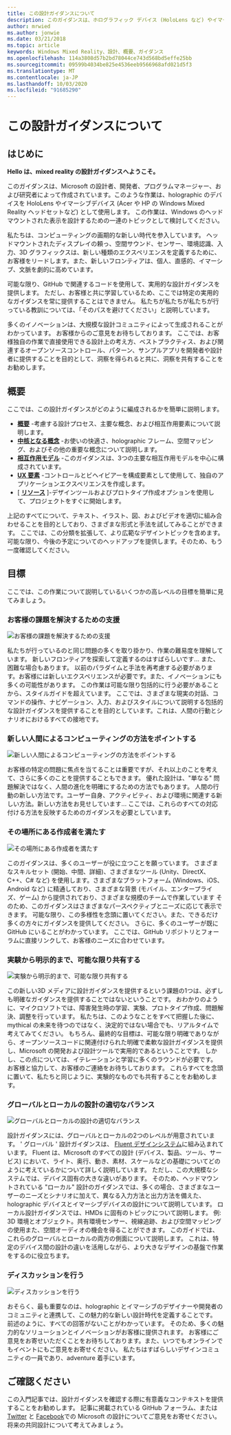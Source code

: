 ```yaml
---
title: この設計ガイダンスについて
description: このガイダンスは、ホログラフィック デバイス (HoloLens など) やイマーシブ デバイス (Acer および HP Windows Mixed Reality ヘッドセットなど) にわたって作業しているマイクロソフトのデザイナー、開発者、プログラム マネージャー、研究者によって作成されています。
author: mrwied
ms.author: jonwie
ms.date: 03/21/2018
ms.topic: article
keywords: Windows Mixed Reality、設計、概要、ガイダンス
ms.openlocfilehash: 114a3808d57b2bd78044ce743d568bd5effe25bb
ms.sourcegitcommit: 09599b4034be825e4536eeb9566968afd021d5f3
ms.translationtype: MT
ms.contentlocale: ja-JP
ms.lasthandoff: 10/03/2020
ms.locfileid: "91685290"
---
```

# <a name="about-this-design-guidance"></a>この設計ガイダンスについて

## <a name="introduction"></a>はじめに

**Hello は、mixed reality の設計ガイダンスへようこそ。**

このガイダンスは、Microsoft の設計者、開発者、プログラムマネージャー、および研究者によって作成されています。このような作業は、holographic のデバイスを HoloLens やイマーシブデバイス (Acer や HP の Windows Mixed Reality ヘッドセットなど) として使用します。 この作業は、Windows のヘッドマウントされた表示を設計するための一連のトピックとして検討してください。

私たちは、コンピューティングの画期的な新しい時代を参入しています。 ヘッドマウントされたディスプレイの頼っ、空間サウンド、センサー、環境認識、入力、3D グラフィックスは、新しい種類のエクスペリエンスを定義するために、お客様をリードします。また、新しいフロンティアは、個人、直感的、イマーシブ、文脈を劇的に高めています。

可能な限り、GitHub で関連するコードを使用して、実用的な設計ガイダンスを提供します。 ただし、お客様と共に学習しているため、ここでは特定の実用的なガイダンスを常に提供することはできません。 私たちが私たちが私たちが行っている教訓については、「そのパスを避けてください」と説明しています。

多くのイノベーションは、大規模な設計コミュニティによって生成されることがわかっています。 お客様からのご意見をお待ちしております。 ここでは、お客様独自の作業で直接使用できる設計上の考え方、ベストプラクティス、および関連するオープンソースコントロール、パターン、サンプルアプリを開発者や設計者に提供することを目的として、洞察を得られると共に、洞察を共有することをお勧めします。

## <a name="overview"></a>概要

ここでは、この設計ガイダンスがどのように編成されるかを簡単に説明します。 
* **[概要](design.md)** -考慮する設計プロセス、主要な概念、および相互作用要素について説明します。
* **[中核となる概念](core-concepts-landingpage.md)** -お使いの快適さ、holographic フレーム、空間マッピング、およびその他の重要な概念について説明します。
* **[相互作用モデル](interaction-fundamentals.md)** -このガイダンスは、3つの主要な相互作用モデルを中心に構成されています。
* **[UX 要素](app-patterns-landingpage.md)** -コントロールとビヘイビアーを構成要素として使用して、独自のアプリケーションエクスペリエンスを作成します。
* [ **[リソース](design.md#choose-a-prototyping-option)** ]-デザインツールおよびプロトタイプ作成オプションを使用して、プロジェクトをすぐに開始します。

上記のすべてについて、テキスト、イラスト、図、およびビデオを適切に組み合わせることを目的としており、さまざまな形式と手法を試してみることができます。 ここでは、この分類を拡張して、より広範なデザイントピックを含めます。 可能な限り、今後の予定についてのヘッドアップを提供します。そのため、もう一度確認してください。

## <a name="objectives"></a>目標

ここでは、この作業について説明しているいくつかの高レベルの目標を簡単に見てみましょう。

### <a name="help-solve-customer-challenges"></a>お客様の課題を解決するための支援

![お客様の課題を解決するための支援](images/500px-fix-a-broken-switch-with-hololens.jpg) <br>

私たちが行っているのと同じ問題の多くを取り掛かり、作業の難易度を理解しています。 新しいフロンティアを探索して定義するのはすばらしいです... また、困難な場合もあります。 以前のパラダイムと手法を再考慮する必要があります。お客様には新しいエクスペリエンスが必要です。また、イノベーションにも多くの可能性があります。 この作業は可能な限り包括的に行う必要があることから、スタイルガイドを超えています。 ここでは、さまざまな現実の対話、コマンドの操作、ナビゲーション、入力、およびスタイルについて説明する包括的な設計ガイダンスを提供することを目的としています。これは、人間の行動とシナリオにおけるすべての接地です。 

### <a name="point-the-way-towards-a-new-more-human-way-of-computing"></a>新しい人間によるコンピューティングの方法をポイントする

![新しい人間によるコンピューティングの方法をポイントする](images/500px-man-and-women-with-holograph-on-table.png)<br>

お客様の特定の問題に焦点を当てることは重要ですが、それ以上のことを考えて、さらに多くのことを提供することもできます。 優れた設計は、"単なる" 問題解決ではなく、人間の進化を明確にするための方法でもあります。 人間の行動の新しい方法です。ユーザー自身、アクティビティ、および環境に関連する新しい方法。新しい方法をお見せしています... ここでは、これらのすべての対応付ける方法を反映するためのガイダンスを必要としています。 

### <a name="meet-creators-where-they-are"></a>その場所にある作成者を満たす

![その場所にある作成者を満たす](images/500px-creators.jpg) <br>

このガイダンスは、多くのユーザーが役に立つことを願っています。 さまざまなスキルセット (開始、中間、詳細)、さまざまなツール (Unity、DirectX、C++、C# など) を使用します。さまざまなプラットフォーム (Windows、iOS、Android など) に精通しており、さまざまな背景 (モバイル、エンタープライズ、ゲーム) から提供されており、さまざまな規模のチームで作業しています そのため、このガイダンスはさまざまなパースペクティブとニーズに応じて表示できます。 可能な限り、この多様性を念頭に置いてください。また、できるだけ多くの方々にガイダンスを提供してください。 さらに、多くのユーザーが既に GitHub にいることがわかっています。 ここでは、GitHub リポジトリとフォーラムに直接リンクして、お客様のニーズに合わせています。 

### <a name="share-as-much-as-possible-from-experimental-to-explicit"></a>実験から明示的まで、可能な限り共有する

![実験から明示的まで、可能な限り共有する](images/500px-man-playinggame.jpg) <br>

この新しい3D メディアに設計ガイダンスを提供するという課題の1つは、必ずしも明確なガイダンスを提供することではないということです。 おわかりのように、マイクロソフトでは、障害発生時の学習、実験、プロトタイプ作成、問題解決、調整を行っています。 私たちは、このようなことをすべて把握した後に、mythical の未来を待つのではなく、決定的ではない場合でも、リアルタイムで考えてみてください。 もちろん、最終的な目標は、可能な限り明確でありながら、オープンソースコードに関連付けられた明確で柔軟な設計ガイダンスを提供し、Microsoft の開発および設計ツールで実用的であるということです。 しかし、この点については、イテレーションと学習に多くのラウンドが必要です。 お客様と協力して、お客様のご連絡をお待ちしております。 これらすべてを念頭に置いて、私たちと同じように、実験的なものでも共有することをお勧めします。 

### <a name="the-right-balance-of-global-and-local-design"></a>グローバルとローカルの設計の適切なバランス

![グローバルとローカルの設計の適切なバランス](images/500px-fluentdesign.jpg) <br>

設計ガイダンスには、グローバルとローカルの2つのレベルが用意されています。 ' グローバル ' 設計ガイダンスは、 [Fluent デザインシステム](https://fluent.microsoft.com)に組み込まれています。 Fluent は、Microsoft のすべての設計 (デバイス、製品、ツール、サービス) において、ライト、奥行、動き、素材、スケールなどの基礎についてどのように考えているかについて詳しく説明しています。 ただし、この大規模なシステムでは、デバイス固有の大きな違いがあります。 そのため、ヘッドマウントされている "ローカル" 設計のガイダンスでは、多くの場合、さまざまなユーザーのニーズとシナリオに加えて、異なる入力方法と出力方法を備えた、holographic デバイスとイマーシブデバイスの設計について説明しています。 ローカル設計ガイダンスでは、HMDs に固有のトピックについて説明します。 例: 3D 環境とオブジェクト。共有環境センサー、視線追跡、および空間マッピングの使用また、空間オーディオの機会を得ることができます。 このガイドでは、これらのグローバルとローカルの両方の側面について説明します。 これは、特定のデバイス間の設計の違いを活用しながら、より大きなデザインの基盤で作業をするのに役立ちます。

### <a name="have-a-discussion"></a>ディスカッションを行う

![ディスカッションを行う](images/500px-share.jpg) <br>

おそらく、最も重要なのは、holographic とイマーシブのデザイナーや開発者のコミュニティと連携して、この魅力的な新しい設計時代を定義することです。 前述のように、すべての回答がないことがわかっています。 そのため、多くの魅力的なソリューションとイノベーションがお客様に提供されます。 お客様にご意見をお寄せいただくことをお待ちしております。また、いつでもオンラインでもイベントにもご意見をお寄せください。 私たちはすばらしいデザインコミュニティの一員であり、adventure 着手にいます。 

## <a name="please-dive-in"></a>ご確認ください

この入門記事では、設計ガイダンスを確認する際に有意義なコンテキストを提供することをお勧めします。 記事に掲載されている GitHub フォーラム、または [Twitter](https://twitter.com/MicrosoftDesign) と [Facebook](https://www.facebook.com/microsoftdesign/)での Microsoft の設計についてご意見をお寄せください。 将来の共同設計について考えてみましょう。
